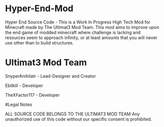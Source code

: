 # Hyper-End-Mod
Hyper End Source Code - This is a Work In Progress High Tech Mod for Minecraft made by The Ultimat3 Mod Team. This mod aims to improve upon the end game of modded minecraft where challenge is lacking and resources seem to approach infinity, or at least amounts that you will never use other than to build structures. 

# Ultimat3 Mod Team

SnyperAnihilatr - Lead-Designer and Creator

Ebilkill - Developer

TheXFactor117 - Developer

#Legal Notes

ALL SOURCE CODE BELONGS TO THE ULTIMAT3 MOD TEAM 
Any unauthorized use of this code without our specific consent is prohibited.
